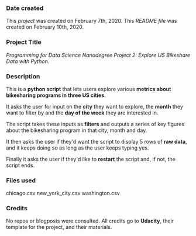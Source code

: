 ### Date created
This *project* was created on February 7th, 2020.
This *README file* was created on February 10th, 2020.

### Project Title
*Programming for Data Science Nanodegree Project 2: Explore US Bikeshare Data with Python.*

### Description
This is a **python script** that lets users explore various **metrics about bikesharing programs in three US cities**.

It asks the user for input on the **city** they want to explore, the **month** they want to filter by and the **day of the week** they are interested in.

The script takes these inputs as **filters** and outputs a series of key figures about the bikesharing program in that city, month and day.

It then asks the user if they'd want the script to display 5 rows of **raw data**, and it keeps doing so as long as the user keeps typing yes.

Finally it asks the user if they'd like to **restart** the script and, if not, the script ends.

### Files used
chicago.csv
new_york_city.csv
washington.csv

### Credits
No repos or blogposts were consulted. All credits go to **Udacity**, their template for the project, and their materials.
